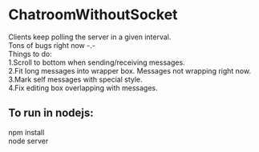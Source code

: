 # ChatroomWithoutSocket
Clients keep polling the server in a given interval.   
Tons of bugs right now -.-  
Things to do:  
1.Scroll to bottom when sending/receiving messages.  
2.Fit long messages into wrapper box. Messages not wrapping right now.   
3.Mark self messages with special style.  
4.Fix editing box overlapping with messages.

## To run in nodejs: 
npm install  
node server
